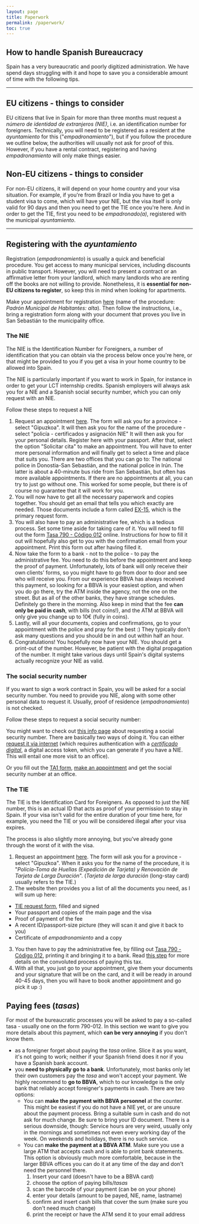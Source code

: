 ```yaml
---
layout: page
title: Paperwork
permalink: /paperwork/
toc: true
---
```


## How to handle Spanish Bureaucracy
Spain has a very bureaucratic and poorly digitized administration. We have spend days struggling with it and hope to save you a considerable amount of time with the following tips.

---

## EU citizens - things to consider
EU citizens that live in Spain for more than three months must request a *número de identidad de extranjeros (NIE)*, i.e. an identification number for foreigners. Technically, you will need to be registered as a resident at the *ayuntamiento* for this ("*empadronamiento*"), but if you follow the procedure we outline below, the authorities will usually not ask for proof of this. However, if you have a rental contract, registering and having *empadronamiento* will only make things easier. 

## Non-EU citizens - things to consider
For non-EU citizens, it will depend on your home country and your visa situation. For example, if you're from Brazil or India you have to get a student visa to come, which will have your NIE, but the visa itself is only valid for 90 days and then you need to get the TIE once you're here. And in order to get the TIE, first you need to be *empadronado(a)*, registered with the municipal *ayuntamiento*.

---

## Registering with the *ayuntamiento*
Registration (*empadronamiento*) is usually a quick and beneficial procedure. You get access to many municipal services, including discounts in public transport.
However, you will need to present a contract or an affirmative letter from your landlord, which many landlords who are renting off the books are not willing to provide. Nonetheless, it is **essential for non-EU citizens to register**, so keep this in mind when looking for apartments.

Make your appointment for registration [here](https://www.donostia.eus/info/udalinfo/Tramites.nsf/vTramites/8A56560AE3CA7957C125814500390C56?OpenDocument&idioma=cas&des=Ciudadan%EDa&id=D580485#) (name of the procedure: *Padrón Municipal de Habitantes: alta*). Then follow the instructions, i.e., bring a registration form along with your document that proves you live in San Sebastián to the municipality office.

### The NIE
The NIE is the Identification Number for Foreigners, a number of identification that you can obtain via the process below once you're here, or that might be provided to you if you get a visa in your home country to be allowed into Spain.

The NIE is particularly important if you want to work in Spain, for instance in order to get your LCT internship credits. Spanish employers will always ask you for a NIE and a Spanish social security number, which you can only request with an NIE.

Follow these steps to request a NIE
1. Request an appointment [here](https://sede.administracionespublicas.gob.es/pagina/index/directorio/icpplus/language/es_ES). The form will ask you for a province - select "Gipuzkoa". It will then ask you for the name of the procedure - select "policía - certificados y asignación NIE" It will then ask you for your personal details. Register here with your passport. After that, select the option "Solicitar cita" to make an appointment. You will have to enter more personal information and will finally get to select a time and place that suits you. There are two offices that you can go to: The national police in Donostia-San Sebastián, and the national police in Irún. The latter is about a 40-minute bus ride from San Sebastián, but often has more available appointments. If there are no appointments at all, you can try to just go without one. This worked for some people, but there is of course no guarantee that it will work for you.
2. You will now have to get all the necessary paperwork and copies together. You should get an email that tells you which exactly are needed. Those documents include a form called [EX-15](https://sede.policia.gob.es/portalCiudadano/extranjeria/EX15.pdf), which is the primary request form. 
3. You will also have to pay an administrative fee, which is a tedious process. Set some time aside for taking care of it. You will need to fill out the form [Tasa 790 - Código 012](https://sede.policia.gob.es/Tasa790_012/ImpresoRellenar) online. Instructions for how to fill it out will hopefully also get to you with the confirmation email from your appointment. Print this form out after having filled it.
5. Now take the form to a bank - not to the police - to pay the administrative fee. You need to do this before the appointment and keep the proof of payment. Unfortunately, lots of bank will only receive their own clients' forms, so you might have to go from door to door and see who will receive you. From our experience BBVA has always received this payment, so looking for a BBVA is your easiest option, and when you do go there, try the ATM inside the agency, not the one on the street. But as all of the other banks, they have strange schedules. Definitely go there in the morning. Also keep in mind that the fee **can only be paid in cash**, with bills (not coins!), and the ATM at BBVA will only give you change up to 10€ (fully in coins).
6. Lastly, will all your documents, copies and confirmations, go to your appointment with the police and pray for the best :) They typically don't ask many questions and you should be in and out within half an hour.
7. Congratulations! You hopefully now have your NIE. You should get a print-out of the number. However, be patient with the digital propagation of the number. It might take various days until Spain's digital systems actually recognize your NIE as valid.

### The social security number
If you want to sign a work contract in Spain, you will be asked for a social security number. You need to provide you NIE, along with some other personal data to request it. Usually, proof of residence (*empadronamiento*) is not checked.

Follow these steps to request a social security number:

You might want to check out [this info page](https://www.seg-social.es/wps/portal/wss/internet/InformacionUtil/44539/44084?changeLanguage=en) about requesting a social security number. There are basically two ways of doing it. You can either [request it via internet](https://sp.seg-social.es/ProsaInternet/OnlineAccess?ARQ.SPM.ACTION=LOGIN&ARQ.SPM.APPTYPE=SERVICE&ARQ.IDAPP=XV204100&PAUC.FORCE_IDP=IPCE&_ga=2.103625671.63756880.1636477911-2140256611.1635967704) (which requires authentication with a [*certificado digital*](https://www.sede.fnmt.gob.es/certificados/persona-fisica/obtener-certificado-software/solicitar-certificado), a digital access token, which you can generate if you have a NIE. This will entail one more visit to an office). 

Or you fill out the [TA1 form](https://www.seg-social.es/wps/portal/wss/internet/Trabajadores/Afiliacion/10817/31190/572), [make an appointment](https://www.seg-social.es/wps/portal/wss/internet/OficinaSeguridadSocial/) and get the social security number at an office.

### The TIE

The TIE is the Identification Card for Foreigners. As opposed to just the NIE number, this is an actual ID that acts as proof of your permission to stay in Spain. If your visa isn't valid for the entire duration of your time here, for example, you need the TIE or you will be considered illegal after your visa expires.

The process is also slightly more annoying, but you've already gone through the worst of it with the visa.

1. Request an appointment [here](https://sede.administracionespublicas.gob.es/pagina/index/directorio/icpplus/language/es_ES). The form will ask you for a province - select "Gipuzkoa". When it asks you for the name of the procedure, it is "*Policía-Toma de Huellas (Expedición de Tarjeta) y Renovación de Tarjeta de Larga Duración*". (*Tarjeta de larga duración* (long-stay card) usually refers to the TIE.)
2. The website then provides you a list of all the documents you need, as I will sum up here:
* [TIE request form](https://extranjeros.inclusion.gob.es/ficheros/Modelos_solicitudes/mod_solicitudes2/17-Formulario_TIE.pdf), filled and signed
* Your passport and copies of the main page and the visa
* Proof of payment of the fee
* A recent ID/passport-size picture (they will scan it and give it back to you)
* Certificate of *empadronamiento* and a copy
3. You then have to pay the administrative fee, by filling out [Tasa 790 - Código 012](https://sede.policia.gob.es/Tasa790_012/ImpresoRellenar), printing it and bringing it to a bank. Read [this step](#feeprocess) for more details on the convoluted process of paying this tax.
4. With all that, you just go to your appointment, give them your documents and your signature that will be on the card, and it will be ready in around 40-45 days, then you will have to book another appointment and go pick it up :)


## Paying fees (*tasas*)
For most of the bureaucratic processes you will be asked to pay a so-called tasa - usually one on the form 790-012. In this section we want to give you more details about this payment, which **can be very annoying** if you don't know them.
- as a foreigner forget about paying the *tasa* online. Slice it as you want, it's not going to work; neither if your Spanish friend does it nor if you have a Spanish bank account.
- you **need to physically go to a bank**. Unfortunately, most banks only let their own customers pay the *tasa* and won't accept your payment. We highly recommend to **go to BBVA**, which to our knowledge is the only bank that reliably accept foreigner's payments in cash. There are two options:
  - You can **make the payment with BBVA personnel** at the counter. This might be easiest if you do not have a NIE yet, or are unsure about the payment process. Bring a suitable sum in cash and do not ask for much change. Be sure to bring your ID document. There is a serious downside, though: Service hours are very weird, usually only in the mornings and sometimes not even every working day of the week. On weekends and holidays, there is no such service.
  - You can **make the payment at a BBVA ATM**. Make sure you use a large ATM that accepts cash and is able to print bank statements. This option is obviously much more comfortable, because in the larger BBVA offices you can do it at any time of the day and don't need the personnel there.
    1. Insert your card (doesn't have to be a BBVA card)
    2. choose the option of paying bills/*tasas*
    3. scan the barcode of your payment (can be on your phone)
    4. enter your details (amount to be payed, NIE, name, lastname)
    5. confirm and insert cash bills that cover the sum (make sure you don't need much change)
    6. print the receipt or have the ATM send it to your email address
